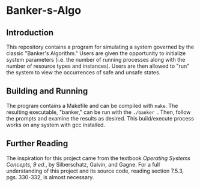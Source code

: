 # Banker-s-Algo

## Introduction
This repository contains a program for simulating a system governed by
the classic "Banker's Algorithm." Users are given the opportunity to 
initialize system parameters (i.e. the number of running processes along
with the number of resource types and instances). Users are then 
allowed to "run" the system to view the occurrences of safe and unsafe
states. 

## Building and Running
The program contains a Makefile and can be compiled with <code>make</code>.
The resulting executable, "banker," can be run with the <code>./banker
</code>. Then, follow the prompts and examine the results as 
desired. This build/execute process works on any system with gcc installed.

## Further Reading
The inspiration for this project came from the textbook *Operating Systems
Concepts, 9 ed.*, by Silberschatz, Galvin, and Gagne. For a full 
understanding of this project and its source code, reading section 7.5.3, 
pgs. 330-332, is almost necessary. 
